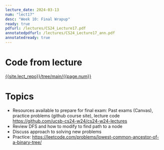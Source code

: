 ```yaml
---
lecture_date: 2024-03-13
num: "lect17"
desc: "Week 10: Final Wrapup"
ready: true
pdfurl: /lectures/CS24_Lecture17.pdf
annotatedpdfurl: /lectures/CS24_Lecture17_ann.pdf
annotatedready: true
---
```


# Code from lecture
[{{site.lect_repo}}/tree/main/{{page.num}}]({{site.lect_repo}}/tree/main/{{page.num}})

# Topics
* Resources available to prepare for final exam: Past exams (Canvas), practice problems (github course site), lecture code <https://github.com/ucsb-cs24-w24/cs24-w24-lectures>
* Review DFS and how to modify to find path to a node
* Discuss approach to solving new problems
* Practice: <https://leetcode.com/problems/lowest-common-ancestor-of-a-binary-tree/>


